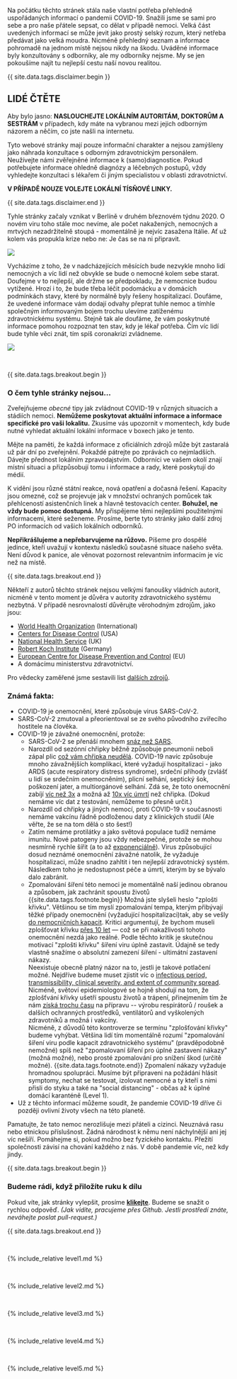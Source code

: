 Na počátku těchto stránek stála naše vlastní potřeba přehledně uspořádaných informací o pandemii COVID-19. Snažili jsme se sami pro sebe a pro naše přátele sepsat, co dělat v případě nemoci. Velká část uvedených informací se může jevit jako prostý selský rozum, který netřeba předávat jako velká moudra. Nicméně přehledný seznam a informace pohromadě na jednom místě nejsou nikdy na škodu. Uváděné informace byly konzultovány s odborníky, ale my odborníky nejsme. My se jen pokoušíme najít tu nejlepší cestu naší novou realitou. 

{{ site.data.tags.disclaimer.begin }}

## LIDÉ ČTĚTE

Aby bylo jasno: **NASLOUCHEJTE LOKÁLNÍM AUTORITÁM, DOKTORŮM A SESTRÁM** v případech, kdy máte na vybranou mezi jejich odborným názorem a něčím, co jste našli na internetu.

Tyto webové stránky mají pouze informační charakter a nejsou zamýšleny jako náhrada konzultace s odborným zdravotnickým personálem. 
Neužívejte námi zvěřejněné informace k (samo)diagnostice. Pokud potřebujete informace ohledně diagnózy a léčebných postupů, vždy vyhledejte konzultaci s lékařem či jiným specialistou v oblasti zdravotnictví. 


**V PŘÍPADĚ NOUZE VOLEJTE LOKÁLNÍ TÍSŇOVÉ LINKY.**

{{ site.data.tags.disclaimer.end }}

Tyhle stránky začaly vznikat v Berlíně v druhém březnovém týdnu 2020. O novém viru toho stále moc nevíme, ale počet nakažených, nemocných a mrtvých nezadržitelně stoupá - momentálně je nejvíc zasažena Itálie. Ať už kolem vás propukla krize nebo ne: Je čas se na ni připravit. 

![](/images/virus.png)

Vycházíme z toho, že v nadcházejících měsících bude nezvykle mnoho lidí nemocných a víc lidí než obvykle se bude o nemocné kolem sebe starat. Doufejme v to nejlepší, ale držme se předpokladu, že nemocnice budou vytížené. Hrozí i to, že bude třeba léčit podomácku a v domácích podmínkách stavy, které by normálně byly řešeny hospitalizací. Doufáme, že uvedené informace vám dodají odvahy přeprat tuhle nemoc a tímhle společným informovaným bojem trochu ulevíme zatíženému zdravotnickému systému. Stejně tak ale doufáme, že vám poskytnuté informace pomohou rozpoznat ten stav, kdy je lékař potřeba. Čím víc lidí bude tyhle věci znát, tím spíš coronakrizi zvládneme. 


[![](/images/treat-at-home.png)](https://www.statnews.com/2020/03/21/coronavirus-plea-from-italy-treat-patients-at-home/)

&nbsp;

{{ site.data.tags.breakout.begin }}

### O čem tyhle stránky nejsou...

Zveřejňujeme *obecné* tipy jak zvládnout COVID-19 v různých situacích a stádiích nemoci. **Nemůžeme poskytovat aktuální informace a informace specifické pro vaši lokalitu.**
Zkusíme vás upozornit v momentech, kdy bude nutné vyhledat aktuální lokální informace v boxech jako je tento. 

Mějte na paměti, že každá informace z oficiálních zdrojů může být zastaralá už pár dní po zveřejnění. Pokaždé pátrejte po zprávách co nejmladších. Dávejte přednost lokálním zpravodajstvím. Odborníci ve vašem okolí znají místní situaci a přizpůsobují tomu i informace a rady, které poskytují do médií. 

K vidění jsou různé státní reakce, nová opatření a dočasná řešení. Kapacity jsou omezné, což se projevuje jak v množství ochraných pomůcek tak přehlceností asistenčních linek a hlavně testovacích center. **Bohužel, ne vždy bude pomoc dostupná.** My přispějeme těmi nejlepšími použitelnými informacemi, které seženeme. Prosíme, berte tyto stránky jako další zdroj PO informacích od vašich lokálních odborníků. 

**Nepřikrášlujeme a nepřebarvujeme na růžovo.** Píšeme pro dospělé jedince, kteří uvažují v kontextu následků současné situace našeho světa. Není důvod k panice, ale věnovat pozornost relevantním informacím je víc než na místě. 

{{ site.data.tags.breakout.end }}

Někteří z autorů těchto stránek nejsou velkými fanoušky vládních autorit, nicméně v tento moment je důvěra v autority zdravotnického systému nezbytná. V případě nesrovnalostí důvěrujte věrohodným zdrojům, jako jsou: 
* [World Health Organization](https://www.who.int/emergencies/diseases/novel-coronavirus-2019) (International)
* [Centers for Disease Control](https://www.cdc.gov/coronavirus/2019-ncov/index.html) (USA)
* [National Health Service](https://www.nhs.uk/conditions/coronavirus-covid-19/) (UK) 
* [Robert Koch Institute](https://www.rki.de/DE/Content/InfAZ/N/Neuartiges_Coronavirus/nCoV.html) (Germany)
* [European Centre for Disease Prevention and Control](https://www.ecdc.europa.eu/en/novel-coronavirus-china) (EU) 
* A domácímu ministerstvu zdravotnictví.

Pro vědecky zaměřené jsme sestavili list [dalších zdrojů](https://covid-at-home.info/resources). 

### Známá fakta: 

* COVID-19 je onemocnění, které způsobuje virus SARS-CoV-2. 
* SARS-CoV-2 zmutoval a přeorientoval se ze svého původního zvířecího hostitele na člověka. 
* COVID-19 je závažné onemocnění, protože: 
  * SARS-CoV-2 se přenáší mnohem [snáz než SARS](https://www.nature.com/articles/d41586-020-00660-x). 
  * Narozdíl od sezónní chřipky běžně způsobuje pneumonii neboli zápal plic [což vám chřipka neudělá](https://www.lung.org/lung-health-diseases/lung-disease-lookup/pneumonia/what-is-the-connection). COVID-19 navíc způsobuje mnoho závažnějších komplikací, které vyžadují hospitalizaci - jako ARDS (acute respiratory distress syndrome), srdeční příhody (zvlášť u lidí se srdečním onemocněním), plicní selhání, septický šok, poškození jater, a multiorgánové selhání. Zdá se, že toto onemocnění zabíjí [víc než 3x](https://www.who.int/dg/speeches/detail/who-director-general-s-opening-remarks-at-the-media-briefing-on-covid-19---3-march-2020) a možná až [10x víc úmrtí](https://www.reuters.com/video/watch/idOVC4M5QSF) než chřipka. (Dokud nemáme víc dat z testování, nemůžeme to přesně určit.)
  * Narozdíl od chřipky a jiných nemocí, proti COVID-19 v současnosti nemáme vakcínu řádně podloženou daty z klinických studií (Ale věřte, že se na tom dělá o sto šest!) 
  * Zatím nemáme protilátky a jako světová populace tudíž nemáme imunitu. Nové patogeny jsou vždy nebezpečné, protože se mohou nesmírně rychle šířit (a to až [exponenciálně](https://www.youtube.com/watch?v=O133ppiVnWY)). Virus způsobující dosud neznámé onemocnění závažné natolik, že vyžaduje hospitalizaci, může snadno zahltit i ten nejlepší zdravotnický systém. Následkem toho je nedostupnost péče a úmrtí, kterým by se bývalo dalo zabránit. 
  * Zpomalování šíření této nemoci je momentálně naší jedinou obranou a způsobem, jak zachránit spoustu životů {{site.data.tags.footnote.begin}} Možná jste slyšeli heslo "zplošti křivku". Většinou se tím myslí zpomalování tempa, kterým přibývají těžké případy onemocnění (vyžadující hospitalizaci)tak, aby se vešly [do nemocničních kapacit](https://www.nytimes.com/article/flatten-curve-coronavirus.html). Kritici argumentují, že bychom museli zplošťovat křivku [přes 10 let](https://medium.com/@joschabach/flattening-the-curve-is-a-deadly-delusion-eea324fe9727) — což se při nakažlivosti tohoto onemocnění nezdá jako reálné. Podle těchto kritik je skutečnou motivací "zplošti křivku" šíření viru úplně zastavit. 
  Údajně se tedy vlastně snažíme o absolutní zamezení šíření - ultimátní zastavení nákazy. <br> Neexistuje obecně platný názor na to, jestli je takové potlačení možné. Nejdříve budeme muset zjistit víc o [infectious period, transmissibility, clinical severity, and extent of community spread](https://www.ncbi.nlm.nih.gov/pubmed/32145768).
Nicméně, světoví epidemiologové se hojně shodují na tom, že zplošťvání křivky ušetří spoustu životů a trápení, přinejmením tím že nám 
 [získá trochu času](https://medium.com/@tomaspueyo/coronavirus-act-today-or-people-will-die-f4d3d9cd99ca) na přípravu 
  -- výrobu respirátorů / roušek a dalších ochranných prostředků, ventilátorů and vyškolených zdravotníků a možná i vakcíny. <br> 
Nicméně, z důvodů této kontroverze se termínu "zplošťování křivky" budeme vyhýbat. Většina lidí tím momentálně rozumí "zpomalování šíření viru podle kapacit zdravotnického systému" (pravděpodobně nemožné) spíš než "zpomalovaní šíření pro úplné zastavení nákazy" (možná možné), nebo prosté zpomalování pro snížení škod (určitě možné). {{site.data.tags.footnote.end}} 
Zpomalení nákazy vyžaduje hromadnou spolupráci. Musíme být připraveni na požádání hlásit symptomy, nechat se testovat, izolovat nemocné a ty kteří s nimi přisli do styku a také na "social distancing" - občas až k úplné domácí karanténě (Level 1).  
* Už z těchto informací můžeme soudit, že pandemie COVID-19 dříve či později ovlivní životy všech na této planetě. 

Pamatujte, že tato nemoc nerozlišuje mezi přáteli a cizinci. Neuznává rasu nebo etnickou příslušnost. Žádná národnost k němu není náchylnější ani jej víc nešíří. Pomáhejme si, pokud možno bez fyzického kontaktu. Přežití společnosti závisí na chování každého z nás. V době pandemie víc, než kdy jindy. 

{{ site.data.tags.breakout.begin }}

### Budeme rádi, když přiložíte ruku k dílu

Pokud víte, jak stránky vylepšit, prosíme [**klikejte**](https://github.com/covid-at-home/covid-at-home.github.io/issues/new). Budeme se snažit o rychlou odpověď. *(Jak vidíte, pracujeme přes Github. Jestli prostředí znáte, neváhejte poslat pull-request.)*


{{ site.data.tags.breakout.end }}

&nbsp; 

{% include_relative level1.md %}

&nbsp; 

{% include_relative level2.md %}

&nbsp; 
 
{% include_relative level3.md %}
            
&nbsp; 
 
{% include_relative level4.md %}
        
&nbsp; 
 
{% include_relative level5.md %}
